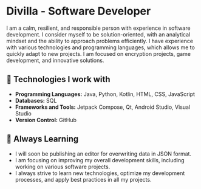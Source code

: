 # Divilla - Software Developer

I am a calm, resilient, and responsible person with experience in software development. I consider myself to be solution-oriented, with an analytical mindset and the ability to approach problems efficiently. I have experience with various technologies and programming languages, which allows me to quickly adapt to new projects. I am focused on encryption projects, game development, and innovative solutions.

## 🚀 Technologies I work with

- **Programming Languages:** Java, Python, Kotlin, HTML, CSS, JavaScript
- **Databases:** SQL
- **Frameworks and Tools:** Jetpack Compose, Qt, Android Studio, Visual Studio
- **Version Control:** GitHub

## 🌱 Always Learning

- I will soon be publishing an editor for overwriting data in JSON format.
- I am focusing on improving my overall development skills, including working on various software projects.
- I always strive to learn new technologies, optimize my development processes, and apply best practices in all my projects.